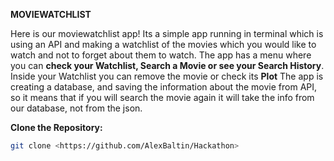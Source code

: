 <B>MOVIEWATCHLIST</B>


Here is our moviewatchlist app! Its a simple app running in terminal which is using an API and making a watchlist of the movies which you would like to watch and not to forget about them to watch.
The app has a menu where you can <B>check your Watchlist, Search a Movie or see your Search History</B>.
Inside your Watchlist you can remove the movie or check its <B>Plot</B>
The app is creating a database, and saving the information about the movie from API, so it means that if you will search the movie again it will take the info from our database, not from the json.


<B>Clone the Repository:</B>

   ```bash
   git clone <https://github.com/AlexBaltin/Hackathon>
